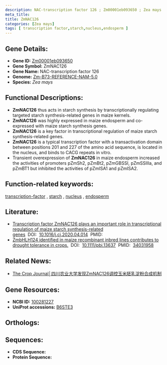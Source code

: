 ```yaml
---
description: NAC-transcription factor 126 ; Zm00001eb093650 ; Zea mays
meta_title:
title: ZmNAC126
categories: [Zea mays]
tags: [ transcription factor,starch,nucleus,endosperm ]
---
```


## Gene Details:
- **Gene ID:**	[Zm00001eb093650](https://www.maizegdb.org/gene_center/gene/Zm00001eb093650)
- **Gene Symbol:** ZmNAC126
- **Gene Name:** NAC-transcription factor 126
- **Genome:** [Zm-B73-REFERENCE-NAM-5.0](https://www.maizegdb.org/genome/assembly/Zm-B73-REFERENCE-NAM-5.0)
- **Species:** *Zea mays*

## Functional Descriptions:
   - **ZmNAC126** thus acts in starch synthesis by transcriptionally regulating targeted starch synthesis-related genes in maize kernels.
   - **ZmNAC126** was highly expressed in maize endosperm and co-expressed with maize starch synthesis genes.
   - **ZmNAC126** is a key factor in transcriptional regulation of maize starch synthesis-related genes.
   - **ZmNAC126** is a typical transcription factor with a transactivation domain between positions 201 and 227 of the amino acid sequence, is located in the nucleus, and binds to CACG repeats in vitro.
   - Transient overexpression of **ZmNAC126** in maize endosperm increased the activities of promoters pZmSh2, pZmBt2, pZmGBSSI, pZmSSIIIa, and pZmBT1 but inhibited the activities of pZmISA1 and pZmISA2.

## Function-related keywords:
[transcription-factor](/tags/transcription-factor/)&nbsp;,&nbsp;[starch](/tags/starch/)&nbsp;,&nbsp;[nucleus](/tags/nucleus/)&nbsp;,&nbsp;[endosperm](/tags/endosperm/)

## Literature:
   - [Transcription factor ZmNAC126 plays an important role in transcriptional regulation of maize starch synthesis-related genes]( https://www.sciencedirect.com/science/article/pii/S2214514120300933)&nbsp;&nbsp;DOI:&nbsp;&nbsp;[10.1016/j.cj.2020.04.014](https://www.sciencedirect.com/science/article/pii/S2214514120300933)&nbsp;&nbsp;PMID:&nbsp;&nbsp;[](https://pubmed.ncbi.nlm.nih.gov//)
   - [ZmbHLH124 identified in maize recombinant inbred lines contributes to drought tolerance in crops.]( https://onlinelibrary.wiley.com/doi/10.1111/pbi.13637)&nbsp;&nbsp;DOI:&nbsp;&nbsp;[10.1111/pbi.13637](https://onlinelibrary.wiley.com/doi/10.1111/pbi.13637)&nbsp;&nbsp;PMID:&nbsp;&nbsp;[34031958](https://pubmed.ncbi.nlm.nih.gov/34031958/)

## Related News:
   - [The Crop Journal│四川农业大学发现ZmNAC126调控玉米胚乳淀粉合成机制](https://mp.weixin.qq.com/s?__biz=Mzg3MDEwNDEyMg==&mid=2247494494&idx=3&sn=7787cdb2b906cfeace2d9df3628e7ec7&chksm=ce90460bf9e7cf1dca8de98f790687f26f4d7bdaed81e9da4d8c830a35c6f456762877551732&scene=27#wechat_redirect)

## Gene Resources:
- **NCBI ID:** [100281227](https://www.ncbi.nlm.nih.gov/gene/?term=100281227)
- **UniProt accessions:** [B6STE3](https://www.uniprot.org/uniprotkb/B6STE3/entry)

## Orthologs:

## Sequences:
- **CDS Sequence:**
- **Protein Sequence:**

